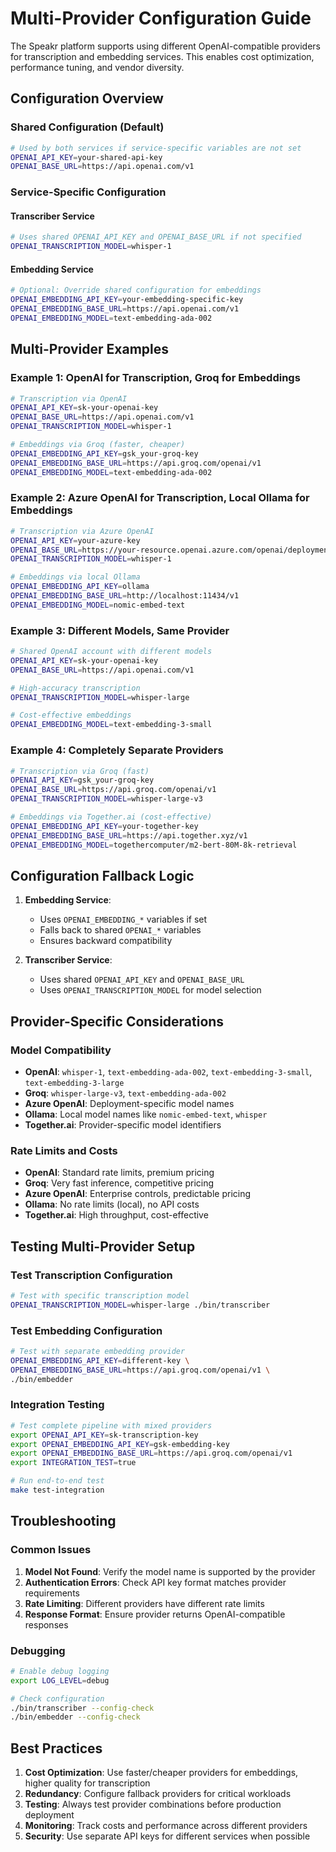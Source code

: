 # Multi-Provider Configuration Guide

The Speakr platform supports using different OpenAI-compatible providers for transcription and embedding services. This enables cost optimization, performance tuning, and vendor diversity.

## Configuration Overview

### Shared Configuration (Default)
```bash
# Used by both services if service-specific variables are not set
OPENAI_API_KEY=your-shared-api-key
OPENAI_BASE_URL=https://api.openai.com/v1
```

### Service-Specific Configuration

#### Transcriber Service
```bash
# Uses shared OPENAI_API_KEY and OPENAI_BASE_URL if not specified
OPENAI_TRANSCRIPTION_MODEL=whisper-1
```

#### Embedding Service
```bash
# Optional: Override shared configuration for embeddings
OPENAI_EMBEDDING_API_KEY=your-embedding-specific-key
OPENAI_EMBEDDING_BASE_URL=https://api.openai.com/v1
OPENAI_EMBEDDING_MODEL=text-embedding-ada-002
```

## Multi-Provider Examples

### Example 1: OpenAI for Transcription, Groq for Embeddings
```bash
# Transcription via OpenAI
OPENAI_API_KEY=sk-your-openai-key
OPENAI_BASE_URL=https://api.openai.com/v1
OPENAI_TRANSCRIPTION_MODEL=whisper-1

# Embeddings via Groq (faster, cheaper)
OPENAI_EMBEDDING_API_KEY=gsk_your-groq-key
OPENAI_EMBEDDING_BASE_URL=https://api.groq.com/openai/v1
OPENAI_EMBEDDING_MODEL=text-embedding-ada-002
```

### Example 2: Azure OpenAI for Transcription, Local Ollama for Embeddings
```bash
# Transcription via Azure OpenAI
OPENAI_API_KEY=your-azure-key
OPENAI_BASE_URL=https://your-resource.openai.azure.com/openai/deployments/whisper/v1
OPENAI_TRANSCRIPTION_MODEL=whisper-1

# Embeddings via local Ollama
OPENAI_EMBEDDING_API_KEY=ollama
OPENAI_EMBEDDING_BASE_URL=http://localhost:11434/v1
OPENAI_EMBEDDING_MODEL=nomic-embed-text
```

### Example 3: Different Models, Same Provider
```bash
# Shared OpenAI account with different models
OPENAI_API_KEY=sk-your-openai-key
OPENAI_BASE_URL=https://api.openai.com/v1

# High-accuracy transcription
OPENAI_TRANSCRIPTION_MODEL=whisper-large

# Cost-effective embeddings
OPENAI_EMBEDDING_MODEL=text-embedding-3-small
```

### Example 4: Completely Separate Providers
```bash
# Transcription via Groq (fast)
OPENAI_API_KEY=gsk_your-groq-key
OPENAI_BASE_URL=https://api.groq.com/openai/v1
OPENAI_TRANSCRIPTION_MODEL=whisper-large-v3

# Embeddings via Together.ai (cost-effective)
OPENAI_EMBEDDING_API_KEY=your-together-key
OPENAI_EMBEDDING_BASE_URL=https://api.together.xyz/v1
OPENAI_EMBEDDING_MODEL=togethercomputer/m2-bert-80M-8k-retrieval
```

## Configuration Fallback Logic

1. **Embedding Service**: 
   - Uses `OPENAI_EMBEDDING_*` variables if set
   - Falls back to shared `OPENAI_*` variables
   - Ensures backward compatibility

2. **Transcriber Service**:
   - Uses shared `OPENAI_API_KEY` and `OPENAI_BASE_URL`
   - Uses `OPENAI_TRANSCRIPTION_MODEL` for model selection

## Provider-Specific Considerations

### Model Compatibility
- **OpenAI**: `whisper-1`, `text-embedding-ada-002`, `text-embedding-3-small`, `text-embedding-3-large`
- **Groq**: `whisper-large-v3`, `text-embedding-ada-002`
- **Azure OpenAI**: Deployment-specific model names
- **Ollama**: Local model names like `nomic-embed-text`, `whisper`
- **Together.ai**: Provider-specific model identifiers

### Rate Limits and Costs
- **OpenAI**: Standard rate limits, premium pricing
- **Groq**: Very fast inference, competitive pricing
- **Azure OpenAI**: Enterprise controls, predictable pricing
- **Ollama**: No rate limits (local), no API costs
- **Together.ai**: High throughput, cost-effective

## Testing Multi-Provider Setup

### Test Transcription Configuration
```bash
# Test with specific transcription model
OPENAI_TRANSCRIPTION_MODEL=whisper-large ./bin/transcriber
```

### Test Embedding Configuration
```bash
# Test with separate embedding provider
OPENAI_EMBEDDING_API_KEY=different-key \
OPENAI_EMBEDDING_BASE_URL=https://api.groq.com/openai/v1 \
./bin/embedder
```

### Integration Testing
```bash
# Test complete pipeline with mixed providers
export OPENAI_API_KEY=sk-transcription-key
export OPENAI_EMBEDDING_API_KEY=gsk-embedding-key
export OPENAI_EMBEDDING_BASE_URL=https://api.groq.com/openai/v1
export INTEGRATION_TEST=true

# Run end-to-end test
make test-integration
```

## Troubleshooting

### Common Issues
1. **Model Not Found**: Verify the model name is supported by the provider
2. **Authentication Errors**: Check API key format matches provider requirements
3. **Rate Limiting**: Different providers have different rate limits
4. **Response Format**: Ensure provider returns OpenAI-compatible responses

### Debugging
```bash
# Enable debug logging
export LOG_LEVEL=debug

# Check configuration
./bin/transcriber --config-check
./bin/embedder --config-check
```

## Best Practices

1. **Cost Optimization**: Use faster/cheaper providers for embeddings, higher quality for transcription
2. **Redundancy**: Configure fallback providers for critical workloads
3. **Testing**: Always test provider combinations before production deployment
4. **Monitoring**: Track costs and performance across different providers
5. **Security**: Use separate API keys for different services when possible